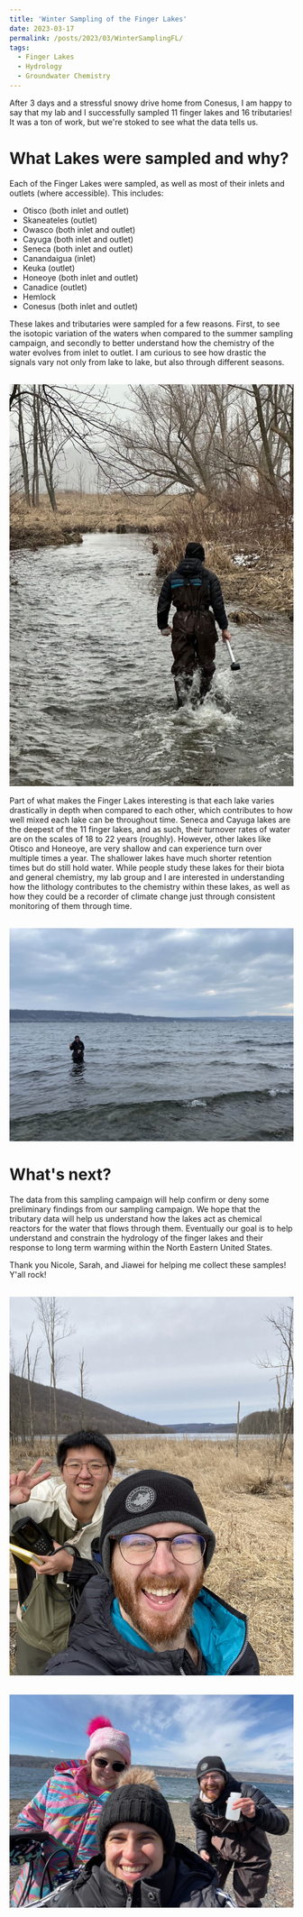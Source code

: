 ```yaml
---
title: 'Winter Sampling of the Finger Lakes'
date: 2023-03-17
permalink: /posts/2023/03/WinterSamplingFL/
tags:
  - Finger Lakes
  - Hydrology
  - Groundwater Chemistry
---
```


After 3 days and a stressful snowy drive home from Conesus, I am happy to say that my lab and I successfully sampled 11 finger lakes and 16 tributaries! It was a ton of work, but we're stoked to see what the data tells us. 

What Lakes were sampled and why?
======
Each of the Finger Lakes were sampled, as well as most of their inlets and outlets (where accessible). This includes:

* Otisco (both inlet and outlet)
* Skaneateles (outlet)
* Owasco (both inlet and outlet)
* Cayuga (both inlet and outlet)
* Seneca (both inlet and outlet)
* Canandaigua (inlet)
* Keuka (outlet)
* Honeoye (both inlet and outlet)
* Canadice (outlet)
* Hemlock
* Conesus (both inlet and outlet)

These lakes and tributaries were sampled for a few reasons. First, to see the isotopic variation of the waters when compared to the summer sampling campaign, and secondly to better understand how the chemistry of the water evolves from inlet to outlet. I am curious to see how drastic the signals vary not only from lake to lake, but also through different seasons. 

<br/><img src='/images/Conesus_Inlet.jpeg'>

Part of what makes the Finger Lakes interesting is that each lake varies drastically in depth when compared to each other, which contributes to how well mixed each lake can be throughout time. Seneca and Cayuga lakes are the deepest of the 11 finger lakes, and as such, their turnover rates of water are on the scales of 18 to 22 years (roughly). However, other lakes like Otisco and Honeoye, are very shallow and can experience turn over multiple times a year. The shallower lakes have much shorter retention times but do still hold water. While people study these lakes for their biota and general chemistry, my lab group and I are interested in understanding how the lithology contributes to the chemistry within these lakes, as well as how they could be a recorder of climate change just through consistent monitoring of them through time. 

<br/><img src='/images/cayuga_winter.jpeg'>

What's next?
======
The data from this sampling campaign will help confirm or deny some preliminary findings from our sampling campaign. We hope that the tributary data will help us understand how the lakes act as chemical reactors for the water that flows through them. Eventually our goal is to help understand and constrain the hydrology of the finger lakes and their response to long term warming within the North Eastern United States. 

Thank you Nicole, Sarah, and Jiawei for helping me collect these samples! Y'all rock! 

<br/><img src='/images/canadice_inlet.jpeg'>

<br/><img src='/images/keuka.jpeg'>